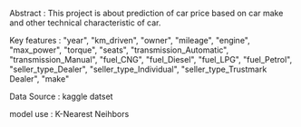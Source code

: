 Abstract : This project is about prediction of car price based on car make and other technical characteristic of car.

Key features : "year", "km_driven", "owner", "mileage", "engine", "max_power", "torque", "seats", "transmission_Automatic", "transmission_Manual", "fuel_CNG", "fuel_Diesel", "fuel_LPG", "fuel_Petrol", "seller_type_Dealer", "seller_type_Individual", "seller_type_Trustmark Dealer", "make"


Data Source : kaggle datset

model use : K-Nearest Neihbors
